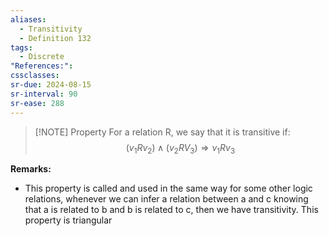```yaml
---
aliases:
  - Transitivity
  - Definition 132
tags:
  - Discrete
"References:": 
cssclasses: 
sr-due: 2024-08-15
sr-interval: 90
sr-ease: 288
---
```


> [!NOTE] Property
> For a relation R, we say that it is transitive if: 
> $$
> (v_1 Rv_2)\land(v_2RV_3) \Rightarrow v_1Rv_3
> $$

**Remarks:**
+ This property is called and used in the same way for some other logic relations, whenever we can infer a relation between a and c knowing that a is related to b and b is related to c, then we have transitivity. This property is triangular

